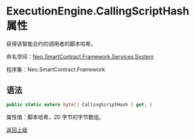 # ExecutionEngine.CallingScriptHash 属性

获得该智能合约的调用者的脚本哈希。

命名空间：[Neo.SmartContract.Framework.Services.System](../../System.md)

程序集：Neo.SmartContract.Framework

## 语法

```c#
public static extern byte[] CallingScriptHash { get; }
```

属性值：脚本哈希，20 字节的字节数组。



[返回上级](../ExecutionEngine.md)